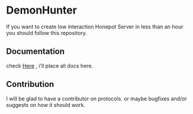 # DemonHunter

If you want to create low interaction Honepot Server in less than an hour you should follow this repository. 

## Documentation

check [Here](https://revengecoming.github.com/DemonHunter/) , i'll place all docs here.

## Contribution

I will be glad to have a contributor on protocols. or maybe bugfixes and/or suggests on how it should work.
